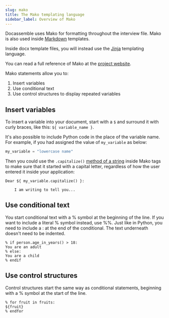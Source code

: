 ```yaml
---
slug: mako
title: The Mako templating language
sidebar_label: Overview of Mako
---
```


Docassemble uses Mako for formatting throughout the interview file. Mako is also used inside [Markdown](markdown.md) templates.

Inside docx template files, you will instead use the [Jinja](jinja2.md) templating language.

You can read a full reference of Mako at the [project website](https://docs.makotemplates.org/en/latest/syntax.html).

Mako statements allow you to:

1. Insert variables
1. Use conditional text
1. Use control structures to display repeated variables

## Insert variables

To insert a variable into your document, start with a `$` and surround it with  curly braces, like this: `${ variable_name }`.

It's also possible to include Python code in the place of the variable name. For example, if you had 
assigned the value of `my_variable` as below:

```python
my_variable = "lowercase name"
```

Then you could use the `.capitalize()` [method of a string](https://docs.python.org/2.5/lib/string-methods.html)
inside Mako tags to make sure that it started with a capital letter, regardless of how the user entered it inside
your application:

```mako
Dear ${ my_variable.capitalize() }:

    I am writing to tell you...
```

## Use conditional text

You start conditional text with a % symbol at the beginning of the line. If you want to include a literal % symbol instead, use %%. Just like in Python, you need to include a : at the end of the conditional.  The text underneath doesn't need to
be indented.

```mako
% if person.age_in_years() > 18:
You are an adult
% else:
You are a child
% endif
```

## Use control structures

Control structures start the same way as conditional statements, beginning with a % symbol at the start of the line.

```mako
% for fruit in fruits:
${fruit}
% endfor
```
